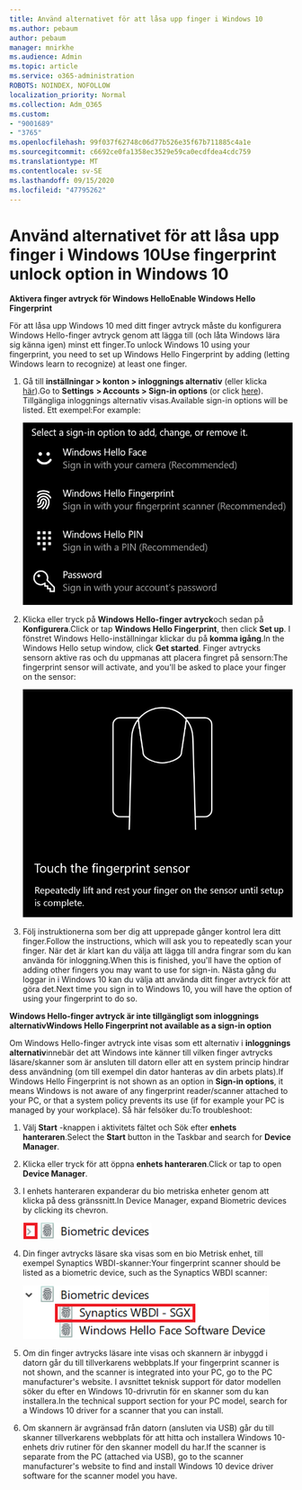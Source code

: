 ```yaml
---
title: Använd alternativet för att låsa upp finger i Windows 10
ms.author: pebaum
author: pebaum
manager: mnirkhe
ms.audience: Admin
ms.topic: article
ms.service: o365-administration
ROBOTS: NOINDEX, NOFOLLOW
localization_priority: Normal
ms.collection: Adm_O365
ms.custom:
- "9001689"
- "3765"
ms.openlocfilehash: 99f037f62748c06d77b526e35f67b711885c4a1e
ms.sourcegitcommit: c6692ce0fa1358ec3529e59ca0ecdfdea4cdc759
ms.translationtype: MT
ms.contentlocale: sv-SE
ms.lasthandoff: 09/15/2020
ms.locfileid: "47795262"
---
```

# <a name="use-fingerprint-unlock-option-in-windows-10"></a><span data-ttu-id="00f35-102">Använd alternativet för att låsa upp finger i Windows 10</span><span class="sxs-lookup"><span data-stu-id="00f35-102">Use fingerprint unlock option in Windows 10</span></span>

<span data-ttu-id="00f35-103">**Aktivera finger avtryck för Windows Hello**</span><span class="sxs-lookup"><span data-stu-id="00f35-103">**Enable Windows Hello Fingerprint**</span></span>

<span data-ttu-id="00f35-104">För att låsa upp Windows 10 med ditt finger avtryck måste du konfigurera Windows Hello-finger avtryck genom att lägga till (och låta Windows lära sig känna igen) minst ett finger.</span><span class="sxs-lookup"><span data-stu-id="00f35-104">To unlock Windows 10 using your fingerprint, you need to set up Windows Hello Fingerprint by adding (letting Windows learn to recognize) at least one finger.</span></span> 

1. <span data-ttu-id="00f35-105">Gå till **inställningar > konton > inloggnings alternativ** (eller klicka [här](ms-settings:signinoptions?activationSource=GetHelp)).</span><span class="sxs-lookup"><span data-stu-id="00f35-105">Go to **Settings  > Accounts > Sign-in options** (or click [here](ms-settings:signinoptions?activationSource=GetHelp)).</span></span> <span data-ttu-id="00f35-106">Tillgängliga inloggnings alternativ visas.</span><span class="sxs-lookup"><span data-stu-id="00f35-106">Available sign-in options will be listed.</span></span> <span data-ttu-id="00f35-107">Ett exempel:</span><span class="sxs-lookup"><span data-stu-id="00f35-107">For example:</span></span>

    ![Inloggnings alternativ.](media/sign-in-options.png)

2. <span data-ttu-id="00f35-109">Klicka eller tryck på **Windows Hello-finger avtryck**och sedan på **Konfigurera**.</span><span class="sxs-lookup"><span data-stu-id="00f35-109">Click or tap **Windows Hello Fingerprint**, then click **Set up**.</span></span> <span data-ttu-id="00f35-110">I fönstret Windows Hello-inställningar klickar du på **komma igång**.</span><span class="sxs-lookup"><span data-stu-id="00f35-110">In the Windows Hello setup window, click **Get started**.</span></span> <span data-ttu-id="00f35-111">Finger avtrycks sensorn aktive ras och du uppmanas att placera fingret på sensorn:</span><span class="sxs-lookup"><span data-stu-id="00f35-111">The fingerprint sensor will activate, and you'll be asked to place your finger on the sensor:</span></span>

   ![Finger avtryck.](media/fingerprint-sensor.png)

3. <span data-ttu-id="00f35-113">Följ instruktionerna som ber dig att upprepade gånger kontrol lera ditt finger.</span><span class="sxs-lookup"><span data-stu-id="00f35-113">Follow the instructions, which will ask you to repeatedly scan your finger.</span></span> <span data-ttu-id="00f35-114">När det är klart kan du välja att lägga till andra fingrar som du kan använda för inloggning.</span><span class="sxs-lookup"><span data-stu-id="00f35-114">When this is finished, you'll have the option of adding other fingers you may want to use for sign-in.</span></span> <span data-ttu-id="00f35-115">Nästa gång du loggar in i Windows 10 kan du välja att använda ditt finger avtryck för att göra det.</span><span class="sxs-lookup"><span data-stu-id="00f35-115">Next time you sign in to Windows 10, you will have the option of using your fingerprint to do so.</span></span>

<span data-ttu-id="00f35-116">**Windows Hello-finger avtryck är inte tillgängligt som inloggnings alternativ**</span><span class="sxs-lookup"><span data-stu-id="00f35-116">**Windows Hello Fingerprint not available as a sign-in option**</span></span>

<span data-ttu-id="00f35-117">Om Windows Hello-finger avtryck inte visas som ett alternativ i **inloggnings alternativ**innebär det att Windows inte känner till vilken finger avtrycks läsare/skanner som är ansluten till datorn eller att en system princip hindrar dess användning (om till exempel din dator hanteras av din arbets plats).</span><span class="sxs-lookup"><span data-stu-id="00f35-117">If Windows Hello Fingerprint is not shown as an option in **Sign-in options**, it means Windows is not aware of any fingerprint reader/scanner attached to your PC, or that a system policy prevents its use (if for example your PC is managed by your workplace).</span></span> <span data-ttu-id="00f35-118">Så här felsöker du:</span><span class="sxs-lookup"><span data-stu-id="00f35-118">To troubleshoot:</span></span> 

1. <span data-ttu-id="00f35-119">Välj **Start** -knappen i aktivitets fältet och Sök efter **enhets hanteraren**.</span><span class="sxs-lookup"><span data-stu-id="00f35-119">Select the **Start** button in the Taskbar and search for **Device Manager**.</span></span>

2. <span data-ttu-id="00f35-120">Klicka eller tryck för att öppna **enhets hanteraren**.</span><span class="sxs-lookup"><span data-stu-id="00f35-120">Click or tap to open **Device Manager**.</span></span>

3. <span data-ttu-id="00f35-121">I enhets hanteraren expanderar du bio metriska enheter genom att klicka på dess gränssnitt.</span><span class="sxs-lookup"><span data-stu-id="00f35-121">In Device Manager, expand Biometric devices by clicking its chevron.</span></span>

   ![Bio metriska enheter.](media/biometric-devices.png)

4. <span data-ttu-id="00f35-123">Din finger avtrycks läsare ska visas som en bio Metrisk enhet, till exempel Synaptics WBDI-skanner:</span><span class="sxs-lookup"><span data-stu-id="00f35-123">Your fingerprint scanner should be listed as a biometric device, such as the Synaptics WBDI scanner:</span></span>

   ![Bio metriska enheter.](media/biometric-devices-expanded.png)

5. <span data-ttu-id="00f35-125">Om din finger avtrycks läsare inte visas och skannern är inbyggd i datorn går du till tillverkarens webbplats.</span><span class="sxs-lookup"><span data-stu-id="00f35-125">If your fingerprint scanner is not shown, and the scanner is integrated into your PC, go to the PC manufacturer's website.</span></span> <span data-ttu-id="00f35-126">I avsnittet teknisk support för dator modellen söker du efter en Windows 10-drivrutin för en skanner som du kan installera.</span><span class="sxs-lookup"><span data-stu-id="00f35-126">In the technical support section for your PC model, search for a Windows 10 driver for a scanner that you can install.</span></span>

6. <span data-ttu-id="00f35-127">Om skannern är avgränsad från datorn (ansluten via USB) går du till skanner tillverkarens webbplats för att hitta och installera Windows 10-enhets driv rutiner för den skanner modell du har.</span><span class="sxs-lookup"><span data-stu-id="00f35-127">If the scanner is separate from the PC (attached via USB), go to the scanner manufacturer's website to find and install Windows 10 device driver software for the scanner model you have.</span></span>
